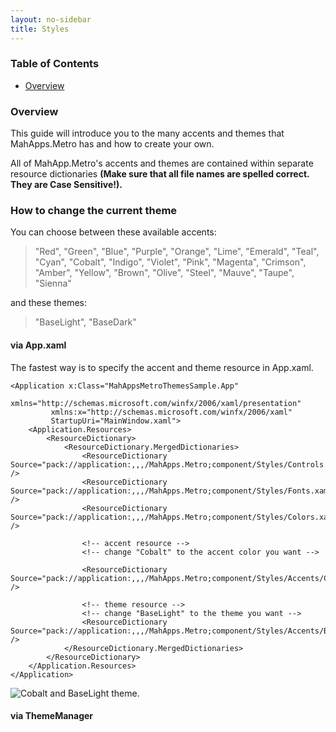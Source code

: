 ```yaml
---
layout: no-sidebar
title: Styles
---
```


### Table of Contents
- [Overview](#overview)

<a name="overview"></a>
### Overview
This guide will introduce you to the many accents and themes that MahApps.Metro has and how to create your own.

All of MahApp.Metro's accents and themes are contained within separate resource dictionaries **(Make sure that all file names are spelled correct. They are Case Sensitive!).**

<a name="how-to-change-the-theme"></a>
### How to change the current theme
You can choose between these available accents:

> "Red", "Green", "Blue", "Purple", "Orange", "Lime", "Emerald", "Teal", "Cyan", "Cobalt", "Indigo", "Violet", "Pink", "Magenta", "Crimson", "Amber", "Yellow", "Brown", "Olive", "Steel", "Mauve", "Taupe", "Sienna"

and these themes:
> "BaseLight", "BaseDark"


#### via App.xaml
The fastest way is to specify the accent and theme resource in App.xaml.

    <Application x:Class="MahAppsMetroThemesSample.App"
             xmlns="http://schemas.microsoft.com/winfx/2006/xaml/presentation"
             xmlns:x="http://schemas.microsoft.com/winfx/2006/xaml"
             StartupUri="MainWindow.xaml">
        <Application.Resources>
            <ResourceDictionary>
                <ResourceDictionary.MergedDictionaries>
                    <ResourceDictionary Source="pack://application:,,,/MahApps.Metro;component/Styles/Controls.xaml" />
                    <ResourceDictionary Source="pack://application:,,,/MahApps.Metro;component/Styles/Fonts.xaml" />
                    <ResourceDictionary Source="pack://application:,,,/MahApps.Metro;component/Styles/Colors.xaml" />

                    <!-- accent resource -->
                    <!-- change "Cobalt" to the accent color you want -->

                    <ResourceDictionary Source="pack://application:,,,/MahApps.Metro;component/Styles/Accents/Cobalt.xaml" />

                    <!-- theme resource -->
                    <!-- change "BaseLight" to the theme you want -->
                    <ResourceDictionary Source="pack://application:,,,/MahApps.Metro;component/Styles/Accents/BaseLight.xaml" />
                </ResourceDictionary.MergedDictionaries>
            </ResourceDictionary>
        </Application.Resources>
    </Application>
![Cobalt and BaseLight theme.](http://jkarger.de/images/mahapps_themes_01.png)

#### via ThemeManager